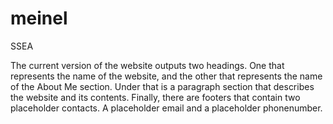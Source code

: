 # meinel

SSEA

The current version of the website outputs two headings. One that represents the name of the website, and the other that represents the name of the About Me section. 
Under that is a paragraph section that describes the website and its contents. Finally, there are footers that contain two placeholder contacts. A placeholder email and a placeholder phonenumber.
